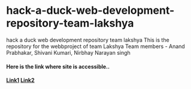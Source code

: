# hack-a-duck-web-development-repository-team-lakshya
hack a duck web development repository team lakshya
This is the repository for the webbproject of team Lakshya
Team members - Anand Prabhakar, Shivani Kumari,
                Nirbhay Narayan singh
                
#### Here is the link where site is accessible..
#### [Link1](https://git.io/JkUOo)  [Link2](https://anandprabhakar0507.github.io/hack-a-duck-web-development-repository-team-lakshya/)
